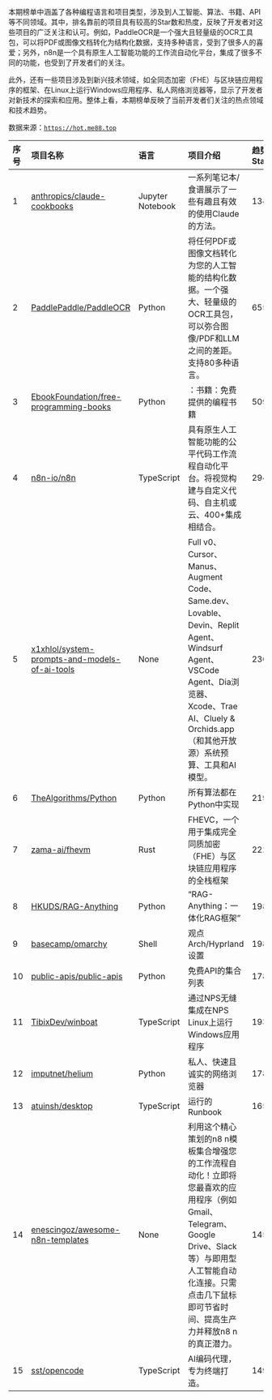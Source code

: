 本期榜单中涵盖了各种编程语言和项目类型，涉及到人工智能、算法、书籍、API等不同领域。其中，排名靠前的项目具有较高的Star数和热度，反映了开发者对这些项目的广泛关注和认可。例如，PaddleOCR是一个强大且轻量级的OCR工具包，可以将PDF或图像文档转化为结构化数据，支持多种语言，受到了很多人的喜爱；另外，n8n是一个具有原生人工智能功能的工作流自动化平台，集成了很多不同的功能，也受到了开发者们的关注。

此外，还有一些项目涉及到新兴技术领域，如全同态加密（FHE）与区块链应用程序的框架、在Linux上运行Windows应用程序、私人网络浏览器等，显示了开发者对新技术的探索和应用。整体上看，本期榜单反映了当前开发者们关注的热点领域和技术趋势。

数据来源：[`https://hot.me88.top`](https://hot.me88.top)

|序号|项目名称|语言|项目介绍|趋势Star|当前Star|热度|创建时间|
|:---|:---|:---|:---|:---|:---|:---|:---|
|1|[anthropics/claude-cookbooks](https://github.com/anthropics/claude-cookbooks)|Jupyter Notebook|一系列笔记本/食谱展示了一些有趣且有效的使用Claude的方法。|1345|23097|419|2023-08-15|
|2|[PaddlePaddle/PaddleOCR](https://github.com/PaddlePaddle/PaddleOCR)|Python|将任何PDF或图像文档转化为您的人工智能的结构化数据。一个强大、轻量级的OCR工具包，可以弥合图像/PDF和LLM之间的差距。支持80多种语言。|655|59406|206|2020-05-08|
|3|[EbookFoundation/free-programming-books](https://github.com/EbookFoundation/free-programming-books)|Python|：书籍：免费提供的编程书籍|509|373811|162|2013-10-11|
|4|[n8n-io/n8n](https://github.com/n8n-io/n8n)|TypeScript|具有原生人工智能功能的公平代码工作流程自动化平台。将视觉构建与自定义代码、自主机或云、400+集成相结合。|294|150392|109|2019-06-22|
|5|[x1xhlol/system-prompts-and-models-of-ai-tools](https://github.com/x1xhlol/system-prompts-and-models-of-ai-tools)|None|Full v0、Cursor、Manus、Augment Code、Same.dev、Lovable、Devin、Replit Agent、Windsurf Agent、VSCode Agent、Dia浏览器、Xcode、Trae AI、Cluely & Orchids.app（和其他开放源）系统预算、工具和AI模型。|236|92159|87|2025-03-05|
|6|[TheAlgorithms/Python](https://github.com/TheAlgorithms/Python)|Python|所有算法都在Python中实现|219|211558|72|2016-07-16|
|7|[zama-ai/fhevm](https://github.com/zama-ai/fhevm)|Rust|FHEVC，一个用于集成完全同质加密（FHE）与区块链应用程序的全栈框架|222|24663|68|2025-05-02|
|8|[HKUDS/RAG-Anything](https://github.com/HKUDS/RAG-Anything)|Python|“RAG-Anything：一体化RAG框架”|198|8981|63|2025-06-06|
|9|[basecamp/omarchy](https://github.com/basecamp/omarchy)|Shell|观点Arch/Hyprland设置|198|14954|62|2025-06-01|
|10|[public-apis/public-apis](https://github.com/public-apis/public-apis)|Python|免费API的集合列表|178|370966|61|2016-03-20|
|11|[TibixDev/winboat](https://github.com/TibixDev/winboat)|TypeScript|通过NPS无缝集成在NPS Linux上运行Windows应用程序|193|12503|58|2025-04-04|
|12|[imputnet/helium](https://github.com/imputnet/helium)|Python|私人、快速且诚实的网络浏览器|178|5472|53|2025-02-15|
|13|[atuinsh/desktop](https://github.com/atuinsh/desktop)|TypeScript|运行的Runbook |165|1824|51|2025-06-06|
|14|[enescingoz/awesome-n8n-templates](https://github.com/enescingoz/awesome-n8n-templates)|None|利用这个精心策划的n8 n模板集合增强您的工作流程自动化！立即将您最喜欢的应用程序（例如Gmail、Telegram、Google Drive、Slack等）与即用型人工智能自动化连接。只需点击几下鼠标即可节省时间、提高生产力并释放n8 n的真正潜力。|145|14218|50|2025-05-08|
|15|[sst/opencode](https://github.com/sst/opencode)|TypeScript|AI编码代理，专为终端打造。|149|28478|46|2025-04-30|